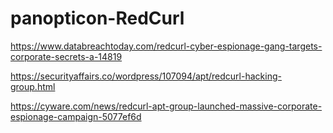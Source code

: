# panopticon-RedCurl

https://www.databreachtoday.com/redcurl-cyber-espionage-gang-targets-corporate-secrets-a-14819

https://securityaffairs.co/wordpress/107094/apt/redcurl-hacking-group.html

https://cyware.com/news/redcurl-apt-group-launched-massive-corporate-espionage-campaign-5077ef6d
